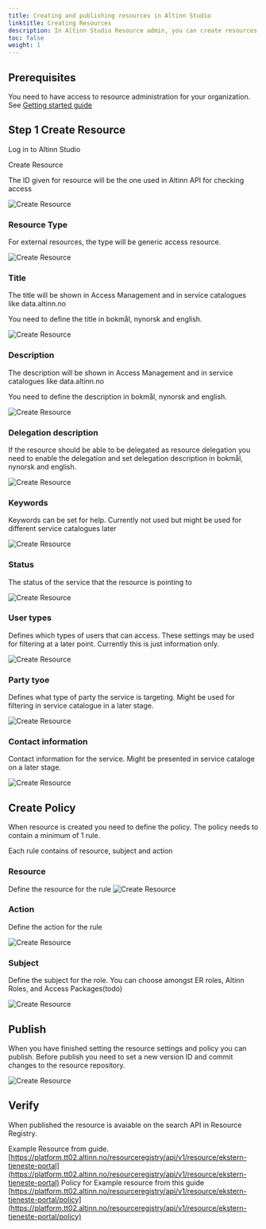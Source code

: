 ```yaml
---
title: Creating and publishing resources in Altinn Studio
linktitle: Creating Resources
description: In Altinn Studio Resource admin, you can create resources to use as a basis for access control for services outside of the Altinn Platform.
toc: false
weight: 1
---
```


## Prerequisites

You need to have access to resource administration for your organization. See [Getting started guide](../../../getting-started/resource-admin-studio/)

## Step 1 Create Resource

Log in to Altinn Studio

Create Resource

The ID given for resource will be the one used in Altinn API for checking access

![Create Resource](create_resource_1.png)

### Resource Type

For external resources, the type will be generic access resource.

![Create Resource](create_resource_15.png)

### Title

The title will be shown in Access Management and in service catalogues like data.altinn.no

You need to define the title in bokmål, nynorsk and english.

![Create Resource](create_resource_3.png)

### Description

The description will be shown in Access Management and in service catalogues like data.altinn.no

You need to define the description in bokmål, nynorsk and english.

![Create Resource](create_resource_4.png)

### Delegation description

If the resource should be able to be delegated as resource delegation you need to enable the delegation and set delegation description in bokmål, nynorsk and english.

![Create Resource](create_resource_5.png)

### Keywords

Keywords can be set for help. Currently not used but might be used for different service catalogues later

![Create Resource](create_resource_6.png)

### Status

The status of the service that the resource is pointing to

![Create Resource](create_resource_7.png)

### User types

Defines which types of users that can access. These settings may be used for filtering at a later point. Currently
this is just information only.

![Create Resource](create_resource_8.png)

### Party tyoe

Defines what type of party the service is targeting. Might be used for filtering in service catalogue in a later stage.

![Create Resource](create_resource_9.png)

### Contact information

Contact information for the service. Might be presented in service cataloge on a later stage.

![Create Resource](create_resource_10.png)

## Create Policy

When resource is created you need to define the policy.
The policy needs to contain a minimum of 1 rule.

Each rule contains of resource, subject and action

### Resource

Define the resource for the rule
![Create Resource](create_resource_11.png)

### Action

Define the action for the rule

![Create Resource](create_resource_12.png)

### Subject

Define the subject for the role. You can choose amongst ER roles, Altinn Roles, and Access Packages(todo)

![Create Resource](create_resource_13.png)

## Publish

When you have finished setting the resource settings and policy you can publish.
Before publish you need to set a new version ID and commit changes to the resource repository.

![Create Resource](create_resource_14.png)

## Verify

When published the resource is avaiable on the search API in Resource Registry.

Example Resource from guide. [https://platform.tt02.altinn.no/resourceregistry/api/v1/resource/ekstern-tjeneste-portal](https://platform.tt02.altinn.no/resourceregistry/api/v1/resource/ekstern-tjeneste-portal)
Policy for Example resource from this guide [https://platform.tt02.altinn.no/resourceregistry/api/v1/resource/ekstern-tjeneste-portal/policy](https://platform.tt02.altinn.no/resourceregistry/api/v1/resource/ekstern-tjeneste-portal/policy)

